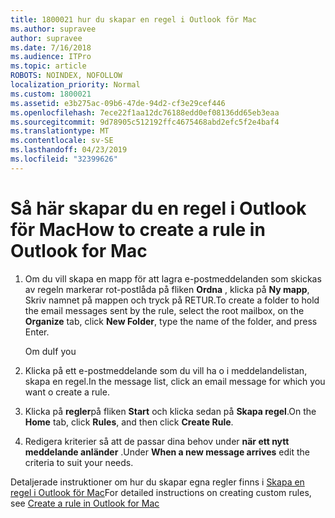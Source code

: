 ```yaml
---
title: 1800021 hur du skapar en regel i Outlook för Mac
ms.author: supravee
author: supravee
ms.date: 7/16/2018
ms.audience: ITPro
ms.topic: article
ROBOTS: NOINDEX, NOFOLLOW
localization_priority: Normal
ms.custom: 1800021
ms.assetid: e3b275ac-09b6-47de-94d2-cf3e29cef446
ms.openlocfilehash: 7ece22f1aa12dc76188edd0ef08136dd65eb3eaa
ms.sourcegitcommit: 9d78905c512192ffc4675468abd2efc5f2e4baf4
ms.translationtype: MT
ms.contentlocale: sv-SE
ms.lasthandoff: 04/23/2019
ms.locfileid: "32399626"
---
```

# <a name="how-to-create-a-rule-in-outlook-for-mac"></a><span data-ttu-id="b2dbe-102">Så här skapar du en regel i Outlook för Mac</span><span class="sxs-lookup"><span data-stu-id="b2dbe-102">How to create a rule in Outlook for Mac</span></span>

1. <span data-ttu-id="b2dbe-103">Om du vill skapa en mapp för att lagra e-postmeddelanden som skickas av regeln markerar rot-postlåda på fliken **Ordna** , klicka på **Ny mapp**, Skriv namnet på mappen och tryck på RETUR.</span><span class="sxs-lookup"><span data-stu-id="b2dbe-103">To create a folder to hold the email messages sent by the rule, select the root mailbox, on the **Organize** tab, click **New Folder**, type the name of the folder, and press Enter.</span></span>
    
    <span data-ttu-id="b2dbe-104">Om du</span><span class="sxs-lookup"><span data-stu-id="b2dbe-104">If you</span></span> 
    
2. <span data-ttu-id="b2dbe-105">Klicka på ett e-postmeddelande som du vill ha o i meddelandelistan, skapa en regel.</span><span class="sxs-lookup"><span data-stu-id="b2dbe-105">In the message list, click an email message for which you want o create a rule.</span></span>
    
3. <span data-ttu-id="b2dbe-106">Klicka på **regler**på fliken **Start** och klicka sedan på **Skapa regel**.</span><span class="sxs-lookup"><span data-stu-id="b2dbe-106">On the **Home** tab, click **Rules**, and then click **Create Rule**.</span></span>
    
4. <span data-ttu-id="b2dbe-107">Redigera kriterier så att de passar dina behov under **när ett nytt meddelande anländer** .</span><span class="sxs-lookup"><span data-stu-id="b2dbe-107">Under **When a new message arrives** edit the criteria to suit your needs.</span></span> 
    
<span data-ttu-id="b2dbe-108">Detaljerade instruktioner om hur du skapar egna regler finns i [Skapa en regel i Outlook för Mac](https://aka.ms/AA1uy0v)</span><span class="sxs-lookup"><span data-stu-id="b2dbe-108">For detailed instructions on creating custom rules, see [Create a rule in Outlook for Mac](https://aka.ms/AA1uy0v)</span></span>
  

